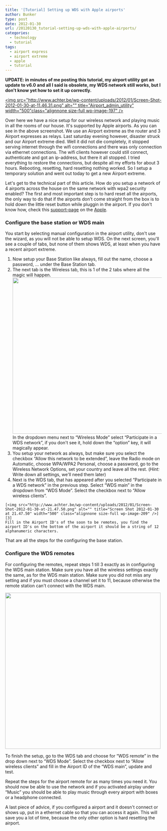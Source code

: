 ```yaml
---
title: '[Tutorial] Setting up WDS with Apple airports'
author: Bunker
type: post
date: 2012-01-30
url: /20120130_tutorial-setting-up-wds-with-apple-airports/
categories:
  - technology
  - tutorial
tags:
  - airport express
  - airport extreme
  - apple
  - tutorial
---
```

**UPDATE: in minutes of me posting this tutorial, my airport utility got an update to v6.0 and all I said is obsolete, my WDS network still works, but I don't know yet how to set it up correctly.**

[<img src="http://www.achter.be/wp-content/uploads/2012/01/Screen-Shot-2012-01-30-at-11.46.31.png" alt="" title="Airport_admin_utility" width="500"class="alignnone size-full wp-image-197" />][1]

Over here we have a nice setup for our wireless network and playing music in all the rooms of our house. It's supported by Apple airports. As you can see in the above screenshot. We use an Airport extreme as the router and 3 Airport expresses as relays. Last saturday evening however, disaster struck and our Airport extreme died. Well it did not die completely, it stopped serving internet through the wifi connections and there was only connection via ethernet connections. The wifi clients however could still connect, authenticate and got an ip-address, but there it all stopped. I tried everything to restore the connections, but despite all my efforts for about 3 hours. Rebooting, resetting, hard resetting nothing worked. So I setup a temporary solution and went out today to get a new Airport extreme.

Let's get to the technical part of this article. How do you setup a network of 4 airports across the house on the same network with wpa2 security enabled? The first and most important step is to hard reset all the airports, the only way to do that if the airports don't come straight from the box is to hold down the little reset button while pluggin in the airport. If you don't know how, check this <a href="http://support.apple.com/kb/ht3728" title="Reset airport" rel="none">support-page</a> on the <a href="http://www.apple.com/" title="Apple website" rel="none">Apple</a>.

### Configure the base station or WDS main

You start by selecting manual configuration in the airport utility, don't use the wizard, as you will not be able to setup WDS. On the next screen, you'll see a couple of tabs, but none of them shows WDS, at least when you have a recent airport extreme.

  1. Now setup your Base Station like always, fill out the name, choose a password, &#8230; under the Base Station tab.
  2. The next tab is the Wireless tab, this is 1 of the 2 tabs where all the magic will happen.   
    [<img src="http://www.achter.be/wp-content/uploads/2012/01/Screen-Shot-2012-01-30-at-21.35.43.png" alt="" title="Screen Shot 2012-01-30 at 21.35.43" width="500" class="alignnone size-full wp-image-203" />][2]  
    In the dropdown menu next to &#8220;Wireless Mode&#8221; select &#8220;Participate in a WDS network&#8221;, if you don't see it, hold down the &#8220;option&#8221; key, it will magically appear.
  3. You setup your network as always, but make sure you select the checkbox &#8220;Allow this network to be extended&#8221;, leave the Radio mode on Automatic, choose WPA/WPA2 Personal, choose a password, go to the Wireless Network Options, set your country and leave all the rest. (_Hint:_ Write down all settings, we'll need them later)
  4. Next is the WDS tab, that has appeared after you selected &#8220;Participate in a WDS network&#8221; in the previous step. Select &#8220;WDS main&#8221; in the dropdown from &#8220;WDS Mode&#8221;. Select the checkbox next to &#8220;Allow wireless clients&#8221;.
  
    [<img src="http://www.achter.be/wp-content/uploads/2012/01/Screen-Shot-2012-01-30-at-21.47.50.png" alt="" title="Screen Shot 2012-01-30 at 21.47.50" width="500" class="alignnone size-full wp-image-209" />][3]    
    Fill in the Airport ID's of the soon to be remotes, you find the airport ID's on the bottom of the airport it should be a string of 12 alphanumeric characters.

That are all the steps for the configuring the base station.

### Configure the WDS remotes

For configuring the remotes, repeat steps 1 till 3 exactly as in configuring the WDS main station. Make sure you have all the wireless settings exactly the same, as for the WDS main station. Make sure you did not miss any setting and if you must choose a channel set it to 11, because otherwise the remote station can't connect with the WDS main. 

[<img src="http://www.achter.be/wp-content/uploads/2012/01/Screen-Shot-2012-01-30-at-22.16.46.png" alt="" title="Screen Shot 2012-01-30 at 22.16.46" width="500" class="alignnone size-full wp-image-211" />][4]

To finish the setup, go to the WDS tab and choose for &#8220;WDS remote&#8221; in the drop down next to &#8220;WDS Mode&#8221;. Select the checkbox next to &#8220;Allow wireless clients&#8221; and fill in the Airport ID of the &#8220;WDS main&#8221;, update and test.

Repeat the steps for the airport remote for as many times you need it. You should now be able to use the network and if you activated airplay under &#8220;Music&#8221; you should be able to play music through every airport with boxes or a headphone connected.

A last piece of advice, if you configured a airport and it doesn't connect or shows up, put in a ethernet cable so that you can access it again. This will save you a lot of time, because the only other option is hard resetting the airport.

 [1]: http://www.achter.be/wp-content/uploads/2012/01/Screen-Shot-2012-01-30-at-11.46.31.png
 [2]: http://www.achter.be/wp-content/uploads/2012/01/Screen-Shot-2012-01-30-at-21.35.43.png
 [3]: http://www.achter.be/wp-content/uploads/2012/01/Screen-Shot-2012-01-30-at-21.47.50.png
 [4]: http://www.achter.be/wp-content/uploads/2012/01/Screen-Shot-2012-01-30-at-22.16.46.png